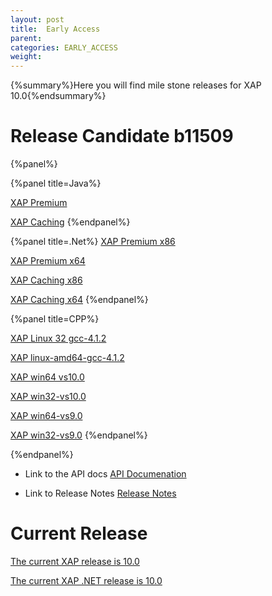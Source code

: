 ```yaml
---
layout: post
title:  Early Access
parent:
categories: EARLY_ACCESS
weight:
---
```


{%summary%}Here you will find mile stone releases for XAP 10.0{%endsummary%}

 
# Release Candidate b11509

{%panel%}


{%panel title=Java%}

[XAP Premium](http://www.gigaspaces.com/tempfiles/downloads/EarlyAccess/xap/10.0.0/m8/gigaspaces-xap-premium-10.0.0-m8-b11509.zip)

[XAP Caching](http://www.gigaspaces.com/tempfiles/downloads/EarlyAccess/xap/10.0.0/m8/gigaspaces-xap-caching-10.0.0-m8-b11509.zip)
{%endpanel%}


{%panel title=.Net%}
[XAP Premium x86](http://www.gigaspaces.com/tempfiles/downloads/EarlyAccess/xap/10.0.0/m8/GigaSpaces-XAP.NET-Premium-10.0.0.11509-M8-x86.msi)

[XAP Premium x64](http://www.gigaspaces.com/tempfiles/downloads/EarlyAccess/xap/10.0.0/m8/GigaSpaces-XAP.NET-Premium-10.0.0.11509-M8-x64.msi)

[XAP Caching x86](http://www.gigaspaces.com/tempfiles/downloads/EarlyAccess/xap/10.0.0/m8/GigaSpaces-XAP.NET-Caching-10.0.0.11509-M8-x86.msi)

[XAP Caching x64](http://www.gigaspaces.com/tempfiles/downloads/EarlyAccess/xap/10.0.0/m8/GigaSpaces-XAP.NET-Caching-10.0.0.11509-M8-x64.msi)
{%endpanel%}

{%panel title=CPP%}

[XAP Linux 32 gcc-4.1.2](http://www.gigaspaces.com/tempfiles/downloads/EarlyAccess/xap/10.0.0/m8/gigaspaces-cpp-10.0.0-m8-linux32-gcc-4.1.2.tar.gz)

[XAP linux-amd64-gcc-4.1.2](http://www.gigaspaces.com/tempfiles/downloads/EarlyAccess/xap/10.0.0/m8/gigaspaces-cpp-10.0.0-m8-linux-amd64-gcc-4.1.2.tar.gz)

[XAP win64 vs10.0](http://www.gigaspaces.com/tempfiles/downloads/EarlyAccess/xap/10.0.0/m8/gigaspaces-cpp-10.0.0-m8-win64-vs10.0.tar.gz)

[XAP win32-vs10.0](http://www.gigaspaces.com/tempfiles/downloads/EarlyAccess/xap/10.0.0/m8/gigaspaces-cpp-10.0.0-m8-win32-vs10.0.tar.gz)

[XAP win64-vs9.0](http://www.gigaspaces.com/tempfiles/downloads/EarlyAccess/xap/10.0.0/m8/gigaspaces-cpp-10.0.0-m8-win64-vs9.0.tar.gz)

[XAP win32-vs9.0](http://www.gigaspaces.com/tempfiles/downloads/EarlyAccess/xap/10.0.0/m8/gigaspaces-cpp-10.0.0-m8-win32-vs9.0.tar.gz)
{%endpanel%}

{%endpanel%}

* Link to the API docs
[API Documenation](/api_documentation)

* Link to Release Notes
[Release Notes](/release_notes)


# Current Release

[The current XAP release is 10.0](/xap100)

[The current XAP .NET release is 10.0](/xap100net)




